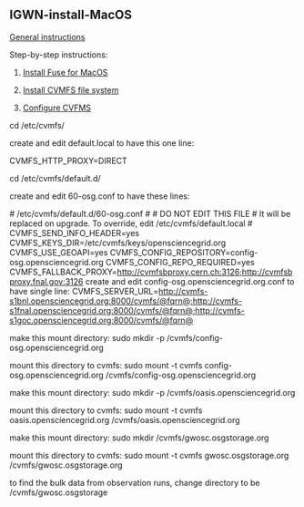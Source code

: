 ## IGWN-install-MacOS

[General instructions](https://computing.docs.ligo.org/conda/)

Step-by-step instructions:

1. [Install Fuse for MacOS](https://osxfuse.github.io/)

2. [Install CVMFS file system](https://ecsft.cern.ch/dist/cvmfs/cvmfs-2.3.5/cvmfs-2.3.5.pkg)

3. [Configure CVFMS](https://www.gw-openscience.org/cvmfs/)

cd /etc/cvmfs/

create and edit default.local to have this one line:

CVMFS_HTTP_PROXY=DIRECT

cd /etc/cvmfs/default.d/

create and edit 60-osg.conf to have these lines:

\# /etc/cvmfs/default.d/60-osg.conf
\#
\# DO NOT EDIT THIS FILE
\# It will be replaced on upgrade. To override, edit /etc/cvmfs/default.local
\#
CVMFS_SEND_INFO_HEADER=yes
CVMFS_KEYS_DIR=/etc/cvmfs/keys/opensciencegrid.org
CVMFS_USE_GEOAPI=yes
CVMFS_CONFIG_REPOSITORY=config-osg.opensciencegrid.org
CVMFS_CONFIG_REPO_REQUIRED=yes
CVMFS_FALLBACK_PROXY=http://cvmfsbproxy.cern.ch:3126;http://cvmfsbproxy.fnal.gov:3126
create and edit config-osg.opensciencegrid.org.conf to have single line:
CVMFS_SERVER_URL=http://cvmfs-s1bnl.opensciencegrid.org:8000/cvmfs/@fqrn@;http://cvmfs-s1fnal.opensciencegrid.org:8000/cvmfs/@fqrn@;http://cvmfs-s1goc.opensciencegrid.org:8000/cvmfs/@fqrn@

make this mount directory:
sudo mkdir -p /cvmfs/config-osg.opensciencegrid.org

mount this directory to cvmfs:
sudo mount -t cvmfs config-osg.opensciencegrid.org /cvmfs/config-osg.opensciencegrid.org

make this mount directory:
sudo mkdir -p /cvmfs/oasis.opensciencegrid.org

mount this directory to cvmfs:
sudo mount -t cvmfs oasis.opensciencegrid.org /cvmfs/oasis.opensciencegrid.org

make this mount directory:
sudo mkdir /cvmfs/gwosc.osgstorage.org

mount this directory to cvmfs:
sudo mount -t cvmfs gwosc.osgstorage.org /cvmfs/gwosc.osgstorage.org

to find the bulk data from observation runs, change directory to be /cvmfs/gwosc.osgstorage

